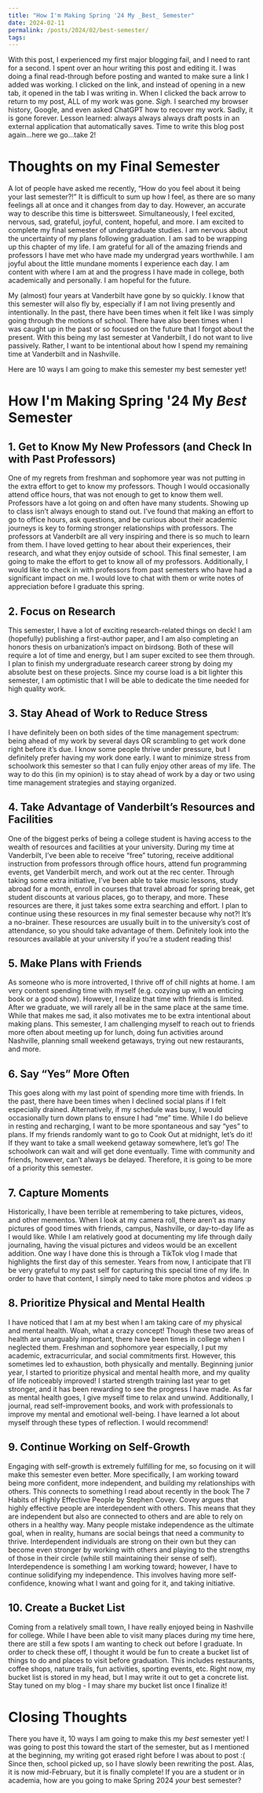 ```yaml
---
title: "How I'm Making Spring '24 My _Best_ Semester"
date: 2024-02-11
permalink: /posts/2024/02/best-semester/
tags:
---
```


With this post, I experienced my first major blogging fail, and I need to rant for a second. I spent over an hour writing this post and editing it. I was doing a final read-through before posting and wanted to make sure a link I added was working. I clicked on the link, and instead of opening in a new tab, it opened in the tab I was writing in. When I clicked the back arrow to return to my post, ALL of my work was gone. *Sigh.* I searched my browser history, Google, and even asked ChatGPT how to recover my work. Sadly, it is gone forever. Lesson learned: always always always draft posts in an external application that automatically saves. Time to write this blog post again…here we go…take 2!

# Thoughts on my Final Semester
A lot of people have asked me recently, “How do you feel about it being your last semester?!” It is difficult to sum up how I feel, as there are so many feelings all at once and it changes from day to day. However, an accurate way to describe this time is bittersweet. Simultaneously, I feel excited, nervous, sad, grateful, joyful, content, hopeful, and more. I am excited to complete my final semester of undergraduate studies. I am nervous about the uncertainty of my plans following graduation. I am sad to be wrapping up this chapter of my life. I am grateful for all of the amazing friends and professors I have met who have made my undergrad years worthwhile. I am joyful about the little mundane moments I experience each day. I am content with where I am at and the progress I have made in college, both academically and personally. I am hopeful for the future. 

My (almost) four years at Vanderbilt have gone by so quickly. I know that this semester will also fly by, especially if I am not living presently and intentionally. In the past, there have been times when it felt like I was simply going through the motions of school. There have also been times when I was caught up in the past or so focused on the future that I forgot about the present. With this being my last semester at Vanderbilt, I do not want to live passively. Rather, I want to be intentional about how I spend my remaining time at Vanderbilt and in Nashville. 

Here are 10 ways I am going to make this semester my best semester yet!

# How I'm Making Spring '24 My _Best_ Semester

## 1. Get to Know My New Professors (and Check In with Past Professors)
One of my regrets from freshman and sophomore year was not putting in the extra effort to get to know my professors. Though I would occasionally attend office hours, that was not enough to get to know them well. Professors have a lot going on and often have many students. Showing up to class isn’t always enough to stand out. I’ve found that making an effort to go to office hours, ask questions, and be curious about their academic journeys is key to forming stronger relationships with professors. The professors at Vanderbilt are all very inspiring and there is so much to learn from them. I have loved getting to hear about their experiences, their research, and what they enjoy outside of school. This final semester, I am going to make the effort to get to know all of my professors. Additionally, I would like to check in with professors from past semesters who have had a significant impact on me. I would love to chat with them or write notes of appreciation before I graduate this spring.

## 2. Focus on Research
This semester, I have a lot of exciting research-related things on deck! I am (hopefully) publishing a first-author paper, and I am also completing an honors thesis on urbanization’s impact on birdsong. Both of these will require a lot of time and energy, but I am super excited to see them through. I plan to finish my undergraduate research career strong by doing my absolute best on these projects. Since my course load is a bit lighter this semester, I am optimistic that I will be able to dedicate the time needed for high quality work. 

## 3. Stay Ahead of Work to Reduce Stress
I have definitely been on both sides of the time management spectrum: being ahead of my work by several days OR scrambling to get work done right before it’s due. I know some people thrive under pressure, but I definitely prefer having my work done early. I want to minimize stress from schoolwork this semester so that I can fully enjoy other areas of my life. The way to do this (in my opinion) is to stay ahead of work by a day or two using time management strategies and staying organized.

## 4. Take Advantage of Vanderbilt’s Resources and Facilities
One of the biggest perks of being a college student is having access to the wealth of resources and facilities at your university. During my time at Vanderbilt, I’ve been able to receive “free” tutoring, receive additional instruction from professors through office hours, attend fun programming events, get Vanderbilt merch, and work out at the rec center. Through taking some extra initiative, I’ve been able to take music lessons, study abroad for a month, enroll in courses that travel abroad for spring break, get student discounts at various places, go to therapy, and more. These resources are there, it just takes some extra searching and effort. I plan to continue using these resources in my final semester because why not?! It’s a no-brainer. These resources are usually built in to the university’s cost of attendance, so you should take advantage of them. Definitely look into the resources available at your university if you’re a student reading this!

## 5. Make Plans with Friends
As someone who is more introverted, I thrive off of chill nights at home. I am very content spending time with myself (e.g. cozying up with an enticing book or a good show). However, I realize that time with friends is limited. After we graduate, we will rarely all be in the same place at the same time. While that makes me sad, it also motivates me to be extra intentional about making plans. This semester, I am challenging myself to reach out to friends more often about meeting up for lunch, doing fun activities around Nashville,  planning small weekend getaways, trying out new restaurants, and more.

## 6. Say “Yes” More Often
This goes along with my last point of spending more time with friends. In the past, there have been times when I declined social plans if I felt especially drained. Alternatively, if my schedule was busy, I would occasionally turn down plans to ensure I had “me” time. While I do believe in resting and recharging, I want to be more spontaneous and say “yes” to plans. If my friends randomly want to go to Cook Out at midnight, let’s do it! If they want to take a small weekend getaway somewhere, let’s go! The schoolwork can wait and will get done eventually. Time with community and friends, however, can’t always be delayed. Therefore, it is going to be more of a priority this semester.

## 7. Capture Moments
Historically, I have been terrible at remembering to take pictures, videos, and other mementos. When I look at my camera roll, there aren’t as many pictures of good times with friends, campus, Nashville, or day-to-day life as I would like. While I am relatively good at documenting my life through daily journaling, having the visual pictures and videos would be an excellent addition. One way I have done this is through a TikTok vlog I made that highlights the first day of this semester. Years from now, I anticipate that I’ll be very grateful to my past self for capturing this special time of my life. In order to have that content, I simply need to take more photos and videos :p

## 8. Prioritize Physical and Mental Health
I have noticed that I am at my best when I am taking care of my physical and mental health. Woah, what a crazy concept! Though these two areas of health are unarguably important, there have been times in college when I neglected them. Freshman and sophomore year especially, I put my academic, extracurricular, and social commitments first. However, this sometimes led to exhaustion, both physically and mentally. Beginning junior year, I started to prioritize physical and mental health more, and my quality of life noticeably improved! I started strength training last year to get stronger, and it has been rewarding to see the progress I have made. As far as mental health goes, I give myself time to relax and unwind. Additionally, I journal, read self-improvement books, and work with professionals to improve my mental and emotional well-being. I have learned a lot about myself through these types of reflection. I would recommend!

## 9. Continue Working on Self-Growth
Engaging with self-growth is extremely fulfilling for me, so focusing on it will make this semester even better. More specifically, I am working toward being more confident, more independent, and building my relationships with others. This connects to something I read about recently in the book The 7 Habits of Highly Effective People by Stephen Covey. Covey argues that highly effective people are interdependent with others. This means that they are independent but also are connected to others and are able to rely on others in a healthy way. Many people mistake independence as the ultimate goal, when in reality, humans are social beings that need a community to thrive. Interdependent individuals are strong on their own but they can become even stronger by working with others and playing to the strengths of those in their circle (while still maintaining their sense of self). Interdependence is something I am working toward; however, I have to continue solidifying my independence. This involves having more self-confidence, knowing what I want and going for it, and taking initiative. 

## 10. Create a Bucket List
Coming from a relatively small town, I have really enjoyed being in Nashville for college. While I have been able to visit many places during my time here, there are still a few spots I am wanting to check out before I graduate. In order to check these off, I thought it would be fun to create a bucket list of things to do and places to visit before graduation. This includes restaurants, coffee shops, nature trails, fun activities, sporting events, etc. Right now, my bucket list is stored in my head, but I may write it out to get a concrete list. Stay tuned on my blog - I may share my bucket list once I finalize it!

# Closing Thoughts
There you have it, 10 ways I am going to make this my _best_ semester yet! I was going to post this toward the start of the semester, but as I mentioned at the beginning, my writing got erased right before I was about to post :( Since then, school picked up, so I have slowly been rewriting the post. Alas, it is now mid-February, but it is finally complete! If you are a student or in academia, how are you going to make Spring 2024 _your_ best semester? 
